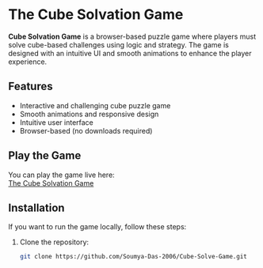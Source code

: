 # The Cube Solvation Game

**Cube Solvation Game** is a browser-based puzzle game where players must solve cube-based challenges using logic and strategy. The game is designed with an intuitive UI and smooth animations to enhance the player experience.

## Features
- Interactive and challenging cube puzzle game
- Smooth animations and responsive design
- Intuitive user interface
- Browser-based (no downloads required)

## Play the Game
You can play the game live here:  
[The Cube Solvation Game](https://soumya-das-2006.github.io/Cube-Solve-Game/)

## Installation

If you want to run the game locally, follow these steps:

1. Clone the repository:
   ```bash
   git clone https://github.com/Soumya-Das-2006/Cube-Solve-Game.git
